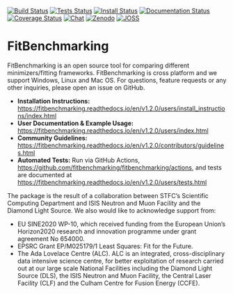 [![Build Status](https://img.shields.io/github/actions/workflow/status/fitbenchmarking/fitbenchmarking/release.yml?style=flat-square)](https://github.com/fitbenchmarking/fitbenchmarking/actions/workflows/release.yml?query=branch%3Av1.2.0)
[![Tests Status](https://img.shields.io/github/actions/workflow/status/fitbenchmarking/fitbenchmarking/main.yml?label=tests&style=flat-square)](https://github.com/fitbenchmarking/fitbenchmarking/actions/workflows/main.yml?query=branch%3Av1.2.0)
[![Install Status](https://img.shields.io/github/actions/workflow/status/fitbenchmarking/fitbenchmarking/install.yml?label=install&style=flat-square)](https://github.com/fitbenchmarking/fitbenchmarking/actions/workflows/install.yml)
[![Documentation Status](https://img.shields.io/readthedocs/fitbenchmarking/v1.2.0?style=flat-square)](https://fitbenchmarking.readthedocs.io/en/v1.2.0)
[![Coverage Status](https://img.shields.io/coveralls/github/fitbenchmarking/fitbenchmarking.svg?style=flat-square)](https://coveralls.io/github/fitbenchmarking/fitbenchmarking)
[![Chat](https://img.shields.io/badge/chat-CompareFitMinimizers-lightgrey.svg?style=flat-square&logo=slack)](https://slack.com/)
[![Zenodo](https://img.shields.io/badge/Zenodo-10.5281/zenodo.11198140-blue.svg?style=flat-square)](https://doi.org/10.5281/zenodo.11198140)
[![JOSS](https://img.shields.io/badge/JOSS-10.21105/joss.03127-brightgreen.svg?style=flat-square)](https://doi.org/10.21105/joss.03127)
# FitBenchmarking

FitBenchmarking is an open source tool for comparing different minimizers/fitting frameworks. FitBenchmarking is cross platform and we support Windows, Linux and Mac OS. For questions, feature requests or any other inquiries, please open an issue on GitHub.

- **Installation Instructions:** https://fitbenchmarking.readthedocs.io/en/v1.2.0/users/install_instructions/index.html
- **User Documentation & Example Usage:** https://fitbenchmarking.readthedocs.io/en/v1.2.0/users/index.html
- **Community Guidelines:** https://fitbenchmarking.readthedocs.io/en/v1.2.0/contributors/guidelines.html
- **Automated Tests:** Run via GitHub Actions, https://github.com/fitbenchmarking/fitbenchmarking/actions, and tests are documented at https://fitbenchmarking.readthedocs.io/en/v1.2.0/users/tests.html

The package is the result of a collaboration between STFC’s Scientific Computing Department and ISIS Neutron and Muon Facility and the Diamond Light Source. We also would like to acknowledge support from:

* EU SINE2020 WP-10, which received funding from the European Union’s Horizon2020 research and innovation programme under grant agreement No 654000.
* EPSRC Grant EP/M025179/1  Least Squares: Fit for the Future.
* The Ada Lovelace Centre (ALC). ALC is an integrated, cross-disciplinary data intensive science centre, for better exploitation of research carried out at our large scale National Facilities including the Diamond Light Source (DLS), the ISIS Neutron and Muon Facility, the Central Laser Facility (CLF) and the Culham Centre for Fusion Energy (CCFE).
